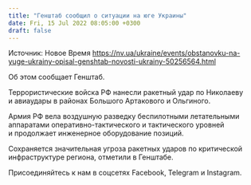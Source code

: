 ```yaml
---
title: "Генштаб сообщил о ситуации на юге Украины"
date: Fri, 15 Jul 2022 08:05:00 +0300
draft: false
---
```

Источник: Новое Время https://nv.ua/ukraine/events/obstanovku-na-yuge-ukrainy-opisal-genshtab-novosti-ukrainy-50256564.html


Об этом сообщает Генштаб.

Террористические войска РФ нанесли ракетный удар по Николаеву и авиаудары в районах Большого Артакового и Ольгиного.

Армия РФ вела воздушную разведку беспилотными летательными аппаратами оперативно-тактического и тактического уровней и продолжает инженерное оборудование позиций.

 Сохраняется значительная угроза ракетных ударов по критической инфраструктуре региона, отметили в Генштабе.

Присоединяйтесь к нам в соцсетях Facebook, Telegram и Instagram.
